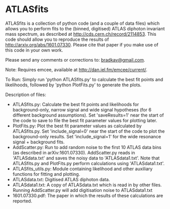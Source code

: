 # ATLASfits

ATLASfits is a collection of python code (and a couple of data files) which allows you to perform fits to the (binned, digitised) ATLAS diphoton invariant mass spectrum, as described at http://cds.cern.ch/record/2114853. This code should allow you to reproduce the results of http://arxiv.org/abs/1601.07330. Please cite that paper if you make use of this code in your own work. 

Please send any comments or corrections to: bradkav@gmail.com.

Note: Requires emcee, available at http://dan.iel.fm/emcee/current/.

To Run: Simply run 'python ATLASfits.py' to calculate the best fit points and likelihoods, followed by 'python PlotFits.py' to generate the plots.

Description of files:

- ATLASfits.py: Calculate the best fit points and likelihoods for background-only, narrow signal and wide signal hypotheses (for 6 different background assumptions). Set 'saveResults=1' near the start of the code to save to file the best fit parameter values for plotting later.
- PlotFits.py: Plot the best fit parameter values as calculated by ATLASfits.py. Set 'include_signal=0' near the start of the code to plot the background-only results. Set 'include_signal=1' for the wide resonance signal + background fits.
- AddScatter.py: Run to add random noise to the first 10 ATLAS data bins (as described in arXiv:1601.07330). AddScatter.py reads in 'ATLASdata.txt' and saves the noisy data to 'ATLASdata1.txt'. Note that ATLASfits.py and PlotFits.py perform calculations using 'ATLASdata1.txt'.
- ATLASfits_utils.py: Module containing likelihood and other auxiliary functions for fitting and plotting.
- ATLASdata.txt: Digitised ATLAS diphoton data.
- ATLASdata1.txt: A copy of ATLASdata.txt which is read in by other files. Running AddScatter.py will add digitisation noise to ATLASdata1.txt
- 1601.07330.pdf: The paper in which the results of these calculations are reported.
